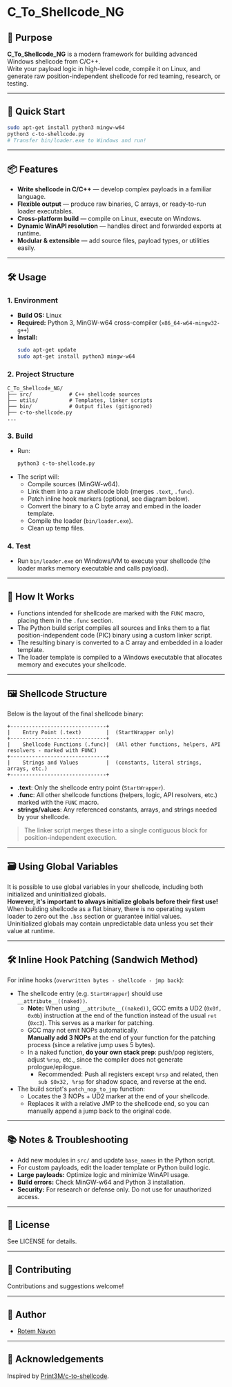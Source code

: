 # C_To_Shellcode_NG

## 🚀 Purpose

**C_To_Shellcode_NG** is a modern framework for building advanced Windows shellcode from C/C++.  
Write your payload logic in high-level code, compile it on Linux, and generate raw position-independent shellcode for red teaming, research, or testing.

---

## 🏁 Quick Start

```bash
sudo apt-get install python3 mingw-w64
python3 c-to-shellcode.py
# Transfer bin/loader.exe to Windows and run!
```

---

## 📦 Features

- **Write shellcode in C/C++** — develop complex payloads in a familiar language.
- **Flexible output** — produce raw binaries, C arrays, or ready-to-run loader executables.
- **Cross-platform build** — compile on Linux, execute on Windows.
- **Dynamic WinAPI resolution** — handles direct and forwarded exports at runtime.
- **Modular & extensible** — add source files, payload types, or utilities easily.

---

## 🛠️ Usage

### 1. **Environment**

- **Build OS:** Linux
- **Required:** Python 3, MinGW-w64 cross-compiler (`x86_64-w64-mingw32-g++`)
- **Install:**  
  ```bash
  sudo apt-get update
  sudo apt-get install python3 mingw-w64
  ```

### 2. **Project Structure**

```
C_To_Shellcode_NG/
├── src/            # C++ shellcode sources
├── utils/          # Templates, linker scripts
├── bin/            # Output files (gitignored)
├── c-to-shellcode.py
...
```

### 3. **Build**

- Run:
  ```bash
  python3 c-to-shellcode.py
  ```
- The script will:
  - Compile sources (MinGW-w64).
  - Link them into a raw shellcode blob (merges `.text`, `.func`).
  - Patch inline hook markers (optional, see diagram below).
  - Convert the binary to a C byte array and embed in the loader template.
  - Compile the loader (`bin/loader.exe`).
  - Clean up temp files.

### 4. **Test**

- Run `bin/loader.exe` on Windows/VM to execute your shellcode (the loader marks memory executable and calls payload).

---

## 🧩 How It Works

- Functions intended for shellcode are marked with the `FUNC` macro, placing them in the `.func` section.
- The Python build script compiles all sources and links them to a flat position-independent code (PIC) binary using a custom linker script.
- The resulting binary is converted to a C array and embedded in a loader template.
- The loader template is compiled to a Windows executable that allocates memory and executes your shellcode.

---

## 🖼️ Shellcode Structure

Below is the layout of the final shellcode binary:

```
+-------------------------------+
|    Entry Point (.text)        |  (StartWrapper only)
+-------------------------------+
|    Shellcode Functions (.func)|  (All other functions, helpers, API resolvers - marked with FUNC)
+-------------------------------+
|    Strings and Values         |  (constants, literal strings, arrays, etc.)
+-------------------------------+
```

- **.text**: Only the shellcode entry point (`StartWrapper`).
- **.func**: All other shellcode functions (helpers, logic, API resolvers, etc.) marked with the `FUNC` macro.
- **strings/values**: Any referenced constants, arrays, and strings needed by your shellcode.

> The linker script merges these into a single contiguous block for position-independent execution.

---

## 🗃️ Using Global Variables

It is possible to use global variables in your shellcode, including both initialized and uninitialized globals.  
**However, it's important to always initialize globals before their first use!**  
When building shellcode as a flat binary, there is no operating system loader to zero out the `.bss` section or guarantee initial values.  
Uninitialized globals may contain unpredictable data unless you set their value at runtime.

---

## 🛠️ Inline Hook Patching (Sandwich Method)

For inline hooks (`overwritten bytes - shellcode - jmp back`):

- The shellcode entry (e.g. `StartWrapper`) should use `__attribute__((naked))`.
  - **Note:** When using `__attribute__((naked))`, GCC emits a UD2 (`0x0f, 0x0b`) instruction at the end of the function instead of the usual `ret` (`0xc3`). This serves as a marker for patching.
  - GCC may not emit NOPs automatically.  
    **Manually add 3 NOPs** at the end of your function for the patching process (since a relative jump uses 5 bytes).
  - In a naked function, **do your own stack prep**: push/pop registers, adjust `%rsp`, etc., since the compiler does not generate prologue/epilogue.
    - Recommended: Push all registers except `%rsp` and related, then `sub $0x32, %rsp` for shadow space, and reverse at the end.
- The build script's `patch_nop_to_jmp` function:
  - Locates the 3 NOPs + UD2 marker at the end of your shellcode.
  - Replaces it with a relative JMP to the shellcode end, so you can manually append a jump back to the original code.

---

## 📚 Notes & Troubleshooting

- Add new modules in `src/` and update `base_names` in the Python script.
- For custom payloads, edit the loader template or Python build logic.
- **Large payloads:** Optimize logic and minimize WinAPI usage.
- **Build errors:** Check MinGW-w64 and Python 3 installation.
- **Security:** For research or defense only. Do not use for unauthorized access.

---

## 📝 License

See LICENSE for details.

---

## 🤝 Contributing

Contributions and suggestions welcome!

---

## 📂 Author

- [Rotem Navon](https://github.com/RotemNavon)

---

## 🙏 Acknowledgements

Inspired by [Print3M/c-to-shellcode](https://github.com/Print3M/c-to-shellcode).